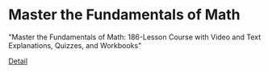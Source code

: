 # Master the Fundamentals of Math

"Master the Fundamentals of Math: 186-Lesson Course with Video and Text Explanations, Quizzes, and Workbooks" 

[Detail](https://eduitfree.com/aeek)